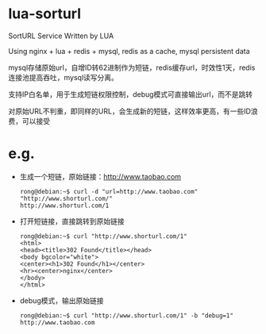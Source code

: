 # lua-sorturl
SortURL Service Written by LUA

Using nginx + lua + redis + mysql, redis as a cache, mysql persistent data

mysql存储原始url，自增ID转62进制作为短链，redis缓存url，时效性1天，redis连接池提高吞吐，mysql读写分离。

支持IP白名单，用于生成短链权限控制，debug模式可直接输出url，而不是跳转

对原始URL不判重，即同样的URL，会生成新的短链，这样效率更高，有一些ID浪费，可以接受

# e.g.

* 生成一个短链，原始链接：http://www.taobao.com

      rong@debian:~$ curl -d "url=http://www.taobao.com" "http://www.shorturl.com/"
      http://www.shorturl.com/1

* 打开短链接，直接跳转到原始链接

      rong@debian:~$ curl "http://www.shorturl.com/1"
      <html>
      <head><title>302 Found</title></head>
      <body bgcolor="white">
      <center><h1>302 Found</h1></center>
      <hr><center>nginx</center>
      </body>
      </html>

* debug模式，输出原始链接

      rong@debian:~$ curl "http://www.shorturl.com/1" -b "debug=1"
      http://www.taobao.com
